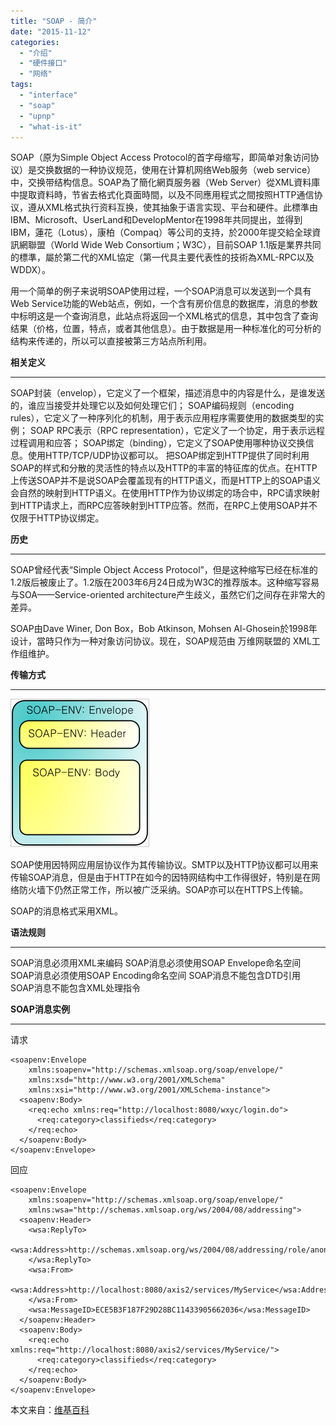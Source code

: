 ```yaml
---
title: "SOAP - 简介"
date: "2015-11-12"
categories: 
  - "介绍"
  - "硬件接口"
  - "网络"
tags: 
  - "interface"
  - "soap"
  - "upnp"
  - "what-is-it"
---
```


SOAP（原为Simple Object Access Protocol的首字母缩写，即简单对象访问协议）是交换数据的一种协议规范，使用在计算机网络Web服务（web service）中，交换带结构信息。SOAP為了簡化網頁服务器（Web Server）從XML資料庫中提取資料時，节省去格式化頁面時間，以及不同應用程式之間按照HTTP通信协议，遵从XML格式执行资料互换，使其抽象于语言实现、平台和硬件。此標準由IBM、Microsoft、UserLand和DevelopMentor在1998年共同提出，並得到IBM，蓮花（Lotus），康柏（Compaq）等公司的支持，於2000年提交給全球資訊網聯盟（World Wide Web Consortium；W3C），目前SOAP 1.1版是業界共同的標準，屬於第二代的XML協定（第一代具主要代表性的技術為XML-RPC以及WDDX）。

用一个简单的例子来说明SOAP使用过程，一个SOAP消息可以发送到一个具有Web Service功能的Web站点，例如，一个含有房价信息的数据库，消息的参数中标明这是一个查询消息，此站点将返回一个XML格式的信息，其中包含了查询结果（价格，位置，特点，或者其他信息）。由于数据是用一种标准化的可分析的结构来传递的，所以可以直接被第三方站点所利用。

**相关定义**

* * *

SOAP封装（envelop），它定义了一个框架，描述消息中的内容是什么，是谁发送的，谁应当接受并处理它以及如何处理它们； SOAP编码规则（encoding rules），它定义了一种序列化的机制，用于表示应用程序需要使用的数据类型的实例； SOAP RPC表示（RPC representation），它定义了一个协定，用于表示远程过程调用和应答； SOAP绑定（binding），它定义了SOAP使用哪种协议交换信息。使用HTTP/TCP/UDP协议都可以。 把SOAP绑定到HTTP提供了同时利用SOAP的样式和分散的灵活性的特点以及HTTP的丰富的特征库的优点。在HTTP上传送SOAP并不是说SOAP会覆盖现有的HTTP语义，而是HTTP上的SOAP语义会自然的映射到HTTP语义。在使用HTTP作为协议绑定的场合中，RPC请求映射到HTTP请求上，而RPC应答映射到HTTP应答。然而，在RPC上使用SOAP并不仅限于HTTP协议绑定。

**历史**

* * *

SOAP曾经代表“Simple Object Access Protocol”，但是这种缩写已经在标准的1.2版后被废止了。1.2版在2003年6月24日成为W3C的推荐版本。这种缩写容易与SOA——Service-oriented architecture产生歧义，虽然它们之间存在非常大的差异。

SOAP由Dave Winer, Don Box，Bob Atkinson, Mohsen Al-Ghosein於1998年设计，當時只作为一种对象访问协议。现在，SOAP规范由 万维网联盟的 XML工作组维护。

**传输方式**

* * *

![soap](/assets/images/soap.png)

SOAP使用因特网应用层协议作为其传输协议。SMTP以及HTTP协议都可以用来传输SOAP消息，但是由于HTTP在如今的因特网结构中工作得很好，特别是在网络防火墙下仍然正常工作，所以被广泛采纳。SOAP亦可以在HTTPS上传输。

SOAP的消息格式采用XML。

**语法规则**

* * *

SOAP消息必须用XML来编码 SOAP消息必须使用SOAP Envelope命名空间 SOAP消息必须使用SOAP Encoding命名空间 SOAP消息不能包含DTD引用 SOAP消息不能包含XML处理指令

**SOAP消息实例**

* * *

请求

```
<soapenv:Envelope
    xmlns:soapenv="http://schemas.xmlsoap.org/soap/envelope/"
    xmlns:xsd="http://www.w3.org/2001/XMLSchema"
    xmlns:xsi="http://www.w3.org/2001/XMLSchema-instance">
  <soapenv:Body>
    <req:echo xmlns:req="http://localhost:8080/wxyc/login.do">
      <req:category>classifieds</req:category>
    </req:echo>
  </soapenv:Body>
</soapenv:Envelope>
```

回应

```
<soapenv:Envelope
    xmlns:soapenv="http://schemas.xmlsoap.org/soap/envelope/"
    xmlns:wsa="http://schemas.xmlsoap.org/ws/2004/08/addressing">
  <soapenv:Header>
    <wsa:ReplyTo>
      <wsa:Address>http://schemas.xmlsoap.org/ws/2004/08/addressing/role/anonymous</wsa:Address>
    </wsa:ReplyTo>
    <wsa:From>
      <wsa:Address>http://localhost:8080/axis2/services/MyService</wsa:Address>
    </wsa:From>
    <wsa:MessageID>ECE5B3F187F29D28BC11433905662036</wsa:MessageID>
  </soapenv:Header>
  <soapenv:Body>
    <req:echo xmlns:req="http://localhost:8080/axis2/services/MyService/">
      <req:category>classifieds</req:category>
    </req:echo>
  </soapenv:Body>
</soapenv:Envelope>
```

本文来自：[维基百科](https://zh.wikipedia.org/wiki/SOAP)
